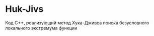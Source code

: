 # Huk-Jivs
Код С++, реализующий метод Хука-Дживса поиска безусловного локального экстремума функции
